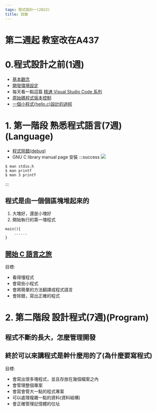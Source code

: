 ```yaml
---
tags: 程式設計一(2023)
title: 目錄
---
```


# 第二週起 教室改在A437

# 0.程式設計之前(1週)
- [基本觀念](https://hackmd.io/@chtsai/B1S7bWjR2)
- [開發環境設定](https://hackmd.io/yFj_0DZgS3eZdxExVD1t-A?view)
- 每天看一點這篇 [精通 Visual Studio Code 系列](https://ithelp.ithome.com.tw/users/20077241/ironman/2429)
- [原始碼程式版本控制](https://hackmd.io/0Lt3KcmfRE2KBRGHplbXSA?view)
- [一個小程式(hello.c)設計的過程](https://hackmd.io/qsRXV0w2Tf2-r0MDXgDRXg?view)

# 1. 第一階段 熟悉程式語言(7週)(Language)
- [程式除錯(debug)](https://hackmd.io/@chtsai/SyUivjUPh)
- GNU C library manual page 安裝
:::success
![](https://hackmd.io/_uploads/r1xbvdZ1T.png)

```bash!
$ man stdio.h
$ man printf
$ man 3 printf
```

:::
##  程式是由一個個區塊堆起來的
1. 大塊好，還是小塊好
2. 開始執行的第一塊程式
```C= 
main(){
    ......
}
```
## [開始 C 語言之旅](https://hackmd.io/@chtsai/SyRZ6-kJa) 
目標: 
- 看得懂程式
- 會寫些小程式
- 會將簡單的方法翻譯成程式語言
- 會除錯，寫出正確的程式


# 2. 第二階段 設計程式(7週)(Program)
## 程式不斷的長大，怎麼管理開發
## 終於可以來講程式是幹什麼用的了(為什麼要寫程式)
目標:
- 會寫出很多塊程式，並且存放在幾個檔案之內
- 會管理整個專案
- 會寫會管大一點的程式專案
- 可以處理複雜一點的資料(資料結構)
- 會正確管理記憶體的位址


